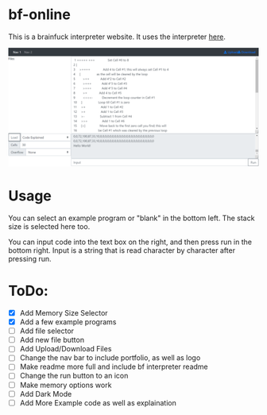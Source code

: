 # bf-online
This is a brainfuck interpreter website. It uses the interpreter [here](https://github.com/miningape/bf-interpreter).

![Picture Of Editor](imgs/Capture.PNG)

# Usage
You can select an example program or "blank" in the bottom left. The stack size is selected here too.

You can input code into the text box on the right, and then press run in the bottom right.
Input is a string that is read character by character after pressing run.

# ToDo:
- [x] Add Memory Size Selector
- [x] Add a few example programs
- [ ] Add file selector
- [ ] Add new file button
- [ ] Add Upload/Download Files
- [ ] Change the nav bar to include portfolio, as well as logo
- [ ] Make readme more full and include bf interpreter readme
- [ ] Change the run button to an icon
- [ ] Make memory options work
- [ ] Add Dark Mode
- [ ] Add More Example code as well as explaination
